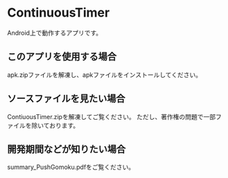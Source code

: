 # ContinuousTimer
Android上で動作するアプリです。

## このアプリを使用する場合
apk.zipファイルを解凍し、apkファイルをインストールしてください。

## ソースファイルを見たい場合
ContiuousTimer.zipを解凍してご覧ください。
ただし、著作権の問題で一部ファイルを除いております。

## 開発期間などが知りたい場合
summary_PushGomoku.pdfをご覧ください。
